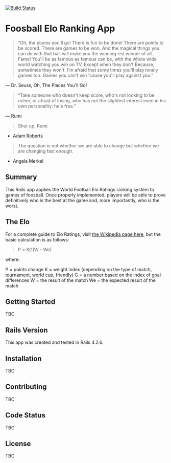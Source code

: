 [![Build Status](https://travis-ci.org/santouras/foosball.svg?branch=master)](https://travis-ci.org/santouras/foosball)

# Foosball Elo Ranking App

>“Oh, the places you'll go! There is fun to be done!
There are points to be scored. There are games to be won.
And the magical things you can do with that ball
will make you the winning-est winner of all.
Fame! You'll be as famous as famous can be,
with the whole wide world watching you win on TV.
Except when they don't
Because, sometimes they won't.
I'm afraid that some times
you'll play lonely games too.
Games you can't win
'cause you'll play against you.”

― Dr. Seuss, Oh, The Places You'll Go!

>“Take someone who doesn't keep score,
who's not looking to be richer, or afraid of losing,
who has not the slightest interest even
in his own personality: he's free.”

― Rumi

>Shut up, Rumi.

- Adam Roberts

>The question is not whether we are able to change but whether we are changing fast enough.

- Angela Merkel

## Summary

This Rails app applies the World Football Elo Ratings ranking system to games of foosball. Once properly implemented, players will be able to prove definitively who is the best at the game and, more importantly, who is the worst.

## The Elo

For a complete guide to Elo Ratings, visit [the Wikipedia page here](https://en.m.wikipedia.org/wiki/World_Football_Elo_Ratings), but the basic calculation is as follows:

>P = KG(W - We)

where:

P = points change
K = weight index (depending on the type of match, tournament, world cup, friendly)
G = a number based on the index of goal differences
W = the result of the match
We = the expected result of the match

## Getting Started

TBC

## Rails Version

This app was created and tested in Rails 4.2.6.

## Installation

TBC

## Contributing

TBC

## Code Status

TBC

## License

TBC
